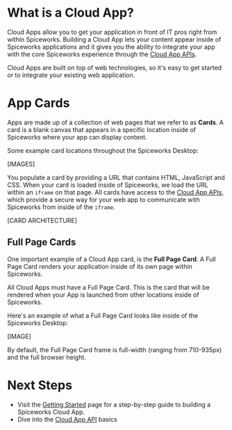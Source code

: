# What is a Cloud App?

Cloud Apps allow you to get your application in front of IT pros right from within Spiceworks.  Building a Cloud App lets your content appear inside of Spiceworks applications and it gives you the ability to integrate your app with the core Spiceworks experience through the [Cloud App APIs](https://github.com/spiceworks/spiceworks-js-sdk/blob/master/docs/CanvasAppApis.md).  

Cloud Apps are built on top of web technologies, so it's easy to get started or to integrate your existing web application.

# App Cards

Apps are made up of a collection of web pages that we refer to as **Cards**.  A card is a blank canvas that appears in a specific location inside of Spiceworks where your app can display content.  

Some example card locations throughout the Spiceworks Desktop:

[IMAGES]



You populate a card by providing a URL that contains HTML, JavaScript and CSS.  When your card is loaded inside of Spiceworks, we load the URL within an `iframe` on that page.  All cards have access to the [Cloud App APIs](https://github.com/spiceworks/spiceworks-js-sdk/blob/master/docs/CanvasAppApis.md), which provide a secure way for your web app to communicate with Spiceworks from inside of the `iframe`.

[CARD ARCHITECTURE]

## Full Page Cards

One important example of a Cloud App card, is the **Full Page Card**.  A Full Page Card renders your application inside of its own page within Spiceworks.

All Cloud Apps must have a Full Page Card.  This is the card that will be rendered when your App is launched from other locations inside of Spiceworks.

Here's an example of what a Full Page Card looks like inside of the Spiceworks Desktop:

[IMAGE]

By default, the Full Page Card frame is full-width (ranging from 710-935px) and the full browser height.


# Next Steps

* Visit the [Getting Started](https://github.com/spiceworks/spiceworks-js-sdk/blob/master/docs/GettingStarted.md) page for a step-by-step guide to building a Spiceworks Cloud App.
* Dive into the [Cloud App API](https://github.com/spiceworks/spiceworks-js-sdk/blob/master/docs/CanvasAppApis.md) basics


[Cloud APIs Link]: /documentation/cloud-apps/api-overview "Cloud App APIs Overview"
[Getting Started Link]: /documentation/cloud-apps/getting-started "Getting Started with Spiceworks Cloud Apps"
[Spiceworks App Center Overview]: /documentation/app-center-overview "Spiceworks App Center Overview"
